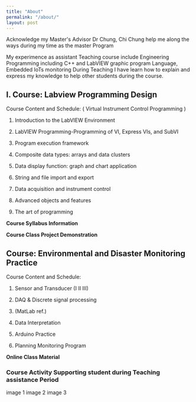```yaml
---
title: "About"
permalink: "/about/"
layout: post
---
```



Acknowledge my Master's Advisor Dr Chung, Chi Chung help me along the ways during my time as the master Program

My experimence as assistant Teaching course include Engineering Programming including C++ and LabVIEW graphic program Language, Embedded IoTs monitoring 
During Teaching I have learn how to explain and express my knowledge to help other students during the course. 

## 

## I. **Course: Labview Programming Design**

Course Content and Schedule: ( Virtual Instrument Control Programming )

1. Introduction to the LabVIEW Environment

2. LabVIEW Programming-Programming of VI, Express VIs, and SubVI

3. Program execution framework

4. Composite data types: arrays and data clusters

5. Data display function: graph and chart application

6. String and file import and export

7. Data acquisition and instrument control

8. Advanced objects and features

9. The art of programming

**Course Syllabus Information** 


**Course Class Project Demonstration**




## Course: Environmental and Disaster Monitoring Practice

Course Content and Schedule:

1. Sensor and Transducer (I II III)

2. DAQ & Discrete signal processing

3. (MatLab ref.)

4. Data Interpretation

5. Arduino Practice

6. Planning Monitoring Program

**Online Class Material**

### Course Activity Supporting student during Teaching assistance Period 
image 1
image 2
image 3


<!-- 
## Installation


## Features



## Based on

- [Hyde](https://github.com/poole/hyde)
- [Minima](https://github.com/jekyll/minima)
- [Lagrange](https://github.com/LeNPaul/Lagrange)
- [Font Awesome](http://fontawesome.io/)
- [KaTeX](https://katex.org/)
- [Pygments](https://github.com/richleland/pygments-css)

## Installation (jekyll-remote-theme method)


## Config




# Menu

#  disqus_shortname: ""    # see https://disqus.com/
#  isso_domain: ""         # see https://posativ.org/isso/


```

## MathJax
Contrast comes preinstalled with a leightweight alternative to MathJax called [KaTeX](https://katex.org/). To display equations in a post simply set `mathjax: true` in the article's front matter.
## License
[public domain](http://unlicense.org/)
## Screenshots

![screenshot](https://user-images.githubusercontent.com/4943215/109431850-cd711780-7a08-11eb-8601-2763f2ee6bb4.png)

![screenshot](https://user-images.githubusercontent.com/4943215/109431832-b6cac080-7a08-11eb-9c5e-a058680c23a1.png)

![screenshot](https://user-images.githubusercontent.com/4943215/73125194-5f0b8b80-3fa4-11ea-805c-8387187503ad.png)

'''

-->

